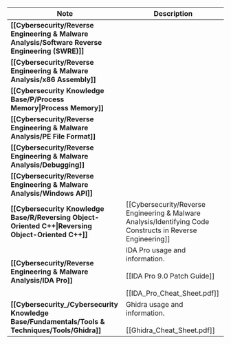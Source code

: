 | **Note**                                                                                            | **Description**                                                                                             |
| --------------------------------------------------------------------------------------------------- | ----------------------------------------------------------------------------------------------------------- |
| **[[Cybersecurity/Reverse Engineering & Malware Analysis/Software Reverse Engineering (SWRE)]]**    |                                                                                                             |
| **[[Cybersecurity/Reverse Engineering & Malware Analysis/x86 Assembly]]**                           |                                                                                                             |
| **[[Cybersecurity Knowledge Base/P/Process Memory\|Process Memory]]**                               |                                                                                                             |
| **[[Cybersecurity/Reverse Engineering & Malware Analysis/PE File Format]]**                         |                                                                                                             |
| **[[Cybersecurity/Reverse Engineering & Malware Analysis/Debugging]]**                              |                                                                                                             |
| **[[Cybersecurity/Reverse Engineering & Malware Analysis/Windows API]]**                            |                                                                                                             |
| **[[Cybersecurity Knowledge Base/R/Reversing Object-Oriented C++\|Reversing Object-Oriented C++]]** | [[Cybersecurity/Reverse Engineering & Malware Analysis/Identifying Code Constructs in Reverse Engineering]] |
| **[[Cybersecurity/Reverse Engineering & Malware Analysis/IDA Pro]]**                                | IDA Pro usage and information.<br><br>[[IDA Pro 9.0 Patch Guide]]<br><br>[[IDA_Pro_Cheat_Sheet.pdf]]        |
| **[[Cybersecurity_/Cybersecurity Knowledge Base/Fundamentals/Tools & Techniques/Tools/Ghidra]]**    | Ghidra usage and information. <br><br>[[Ghidra_Cheat_Sheet.pdf]]                                            |
